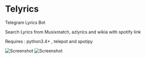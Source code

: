 # Telyrics
Telegram Lyrics Bot

Search Lyrics from Musixmatch, azlyrics and wikia with spotify link

Requires : python3.4+ , telepot and spotipy

![Screenshot](https://raw.githubusercontent.com/hamedafra/Telyrics/master/screenshots/dylan.jpg)
![Screenshot](https://raw.githubusercontent.com/hamedafra/Telyrics/master/screenshots/namjoo.jpg)



